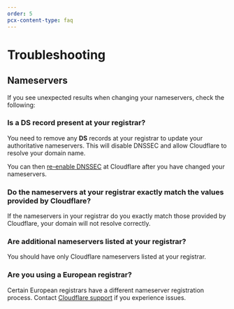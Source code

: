 ```yaml
---
order: 5
pcx-content-type: faq
---
```


# Troubleshooting

## Nameservers

If you see unexpected results when changing your nameservers, check the following:

### Is a **DS** record present at your registrar? 

You need to remove any **DS** records at your registrar to update your authoritative nameservers. This will disable DNSSEC and allow Cloudflare to resolve your domain name.

You can then [re-enable DNSSEC](/zone-setups/full-setup#re-enable-dnssec) at Cloudflare after you have changed your nameservers.

### Do the nameservers at your registrar exactly match the values provided by Cloudflare?

If the nameservers in your registrar do you exactly match those provided by Cloudflare, your domain will not resolve correctly.

### Are additional nameservers listed at your registrar?

You should have only Cloudflare nameservers listed at your registrar.

### Are you using a European registrar?

Certain European registrars have a different nameserver registration process. Contact [Cloudflare support](https://support.cloudflare.com/hc/articles/200172476) if you experience issues.
